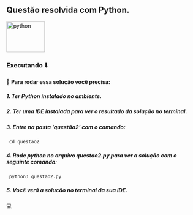 ## Questão resolvida com Python.

 <img  align="center" alt="python" height="80" width="100" src="https://cdn.jsdelivr.net/gh/devicons/devicon/icons/python/python-original-wordmark.svg" />

### Executando :arrow_down:

#### :round_pushpin: Para rodar essa solução você precisa:

##### 1. Ter Python instalado no ambiente.

##### 2. Ter uma IDE instalada para ver o resultado da solução no terminal.

##### 3. Entre na pasta 'questão2' com o comando:

     cd questao2

##### 4. Rode python no arquivo questao2.py para ver a solução com o seguinte comando:

     python3 questao2.py

##### 5. Você verá a solucão no terminal da sua IDE.

:computer:
